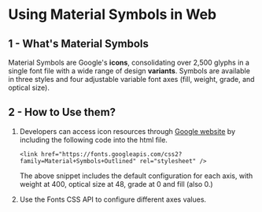 # Using Material Symbols in Web

## 1 - What's Material Symbols
Material Symbols are Google's **icons**, consolidating over 2,500 glyphs in a single font file with a wide range of design 
**variants**. Symbols are available in three styles and four adjustable variable font axes (fill, weight, grade, and optical size).

## 2 - How to Use them?
1. Developers can access icon resources through [Google website](https://fonts.google.com/icons) by including
the following code into the html file. 

    ```<link href="https://fonts.googleapis.com/css2?family=Material+Symbols+Outlined" rel="stylesheet" />```

    The above snippet includes the default configuration for each axis, 
with weight at 400, optical size at 48, grade at 0 and fill (also 0.)

2. Use the Fonts CSS API to configure different axes values.